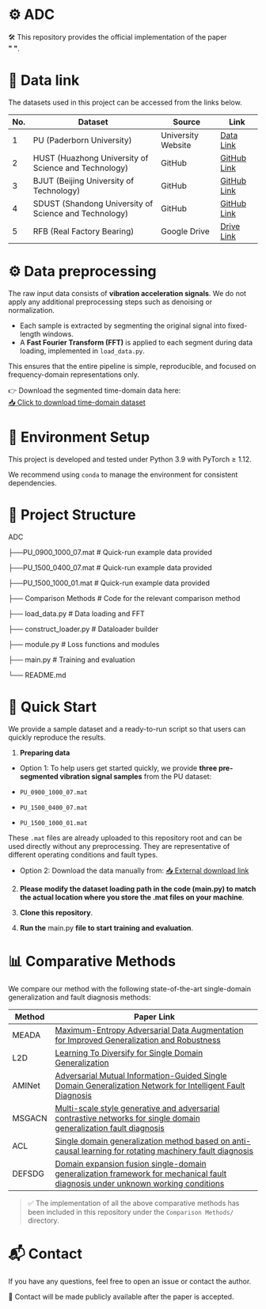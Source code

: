 # ⚙️ ADC
🛠️ This repository provides the official implementation of the paper  
**"                                                                      "**.

# 🔗 Data link
The datasets used in this project can be accessed from the links below.
 
| No. | Dataset | Source | Link |
|-----|---------|--------|------|
| 1   | PU (Paderborn University)            | University Website | [Data Link](https://mb.uni-paderborn.de/en/kat/research/kat-datacenter/bearing-datacenter/data-sets-and-download) |
| 2   | HUST (Huazhong University of Science and Technology) | GitHub | [GitHub Link](https://github.com/CHAOZHAO-1/HUSTbearing-dataset) |
| 3   | BJUT (Beijing University of Technology) | GitHub | [GitHub Link](https://github.com/Liudd-BJUT/WT-planetary-gearbox-dataset/tree/master) |
| 4   | SDUST (Shandong University of Science and Technology) | GitHub | [GitHub Link]( https://github.com/JRWang-SDUST/SDUST-Dataset.git) |
| 5   | RFB (Real Factory Bearing)          | Google Drive | [Drive Link](https://drive.google.com/drive/folders/1DHthZwWF6UCn5ukUCBAqJUe1uBwbxXX8?usp=share_link) |
# ⚙️ Data preprocessing
The raw input data consists of **vibration acceleration signals**. We do not apply any additional preprocessing steps such as denoising or normalization. 

- Each sample is extracted by segmenting the original signal into fixed-length windows.
- A **Fast Fourier Transform (FFT)** is applied to each segment during data loading, implemented in `load_data.py`.

This ensures that the entire pipeline is simple, reproducible, and focused on frequency-domain representations only.

👉 Download the segmented time-domain data here:  
[📥 Click to download time-domain dataset](https://drive.google.com/drive/folders/1Ok5xu_rYZKq47lokK3_Oad4XsGGixOSc?usp=drive_link)
# 🧪 Environment Setup
This project is developed and tested under Python 3.9 with PyTorch ≥ 1.12.

We recommend using `conda` to manage the environment for consistent dependencies.

# 📁 Project Structure
 ADC

├──PU_0900_1000_07.mat # Quick-run example data provided

├──PU_1500_0400_07.mat # Quick-run example data provided

├──PU_1500_1000_01.mat  # Quick-run example data provided

├── Comparison Methods # Code for the relevant comparison method

├── load_data.py # Data loading and FFT

├── construct_loader.py # Dataloader builder

├── module.py # Loss functions and modules

├── main.py # Training and evaluation

└── README.md
# 🚀 Quick Start

We provide a sample dataset and a ready-to-run script so that users can quickly reproduce the results.

1. **Preparing data**
- Option 1: To help users get started quickly, we provide **three pre-segmented vibration signal samples** from the PU dataset:

- `PU_0900_1000_07.mat`
- `PU_1500_0400_07.mat`
- `PU_1500_1000_01.mat`

These `.mat` files are already uploaded to this repository root and can be used directly without any preprocessing. They are representative of different operating conditions and fault types.
- Option 2: Download the data manually from: [📥 External download link](https://drive.google.com/drive/folders/1Ok5xu_rYZKq47lokK3_Oad4XsGGixOSc?usp=drive_link)

2. **Please modify the dataset loading path in the code (main.py) to match the actual location where you store the .mat files on your machine**.

3. **Clone this repository**.
   
4. **Run the** main.py **file to start training and evaluation**.


# 📊 Comparative Methods

We compare our method with the following state-of-the-art single-domain generalization and fault diagnosis methods:

| Method   | Paper Link |
|----------|------------|
| MEADA    | [Maximum-Entropy Adversarial Data Augmentation for Improved Generalization and Robustness](https://proceedings.neurips.cc/paper/2020/hash/a5bfc9e07964f8dddeb95fc584cd965d-Abstract.html) |
| L2D      | [Learning To Diversify for Single Domain Generalization](https://openaccess.thecvf.com/content/ICCV2021/html/Wang_Learning_To_Diversify_for_Single_Domain_Generalization_ICCV_2021_paper.html)|
| AMINet   | [Adversarial Mutual Information-Guided Single Domain Generalization Network for Intelligent Fault Diagnosis](https://ieeexplore.ieee.org/abstract/document/9774938) |
| MSGACN   | [Multi-scale style generative and adversarial contrastive networks for single domain generalization fault diagnosis](https://www.sciencedirect.com/science/article/pii/S0951832023007937) |
| ACL      | [Single domain generalization method based on anti-causal learning for rotating machinery fault diagnosis](https://www.sciencedirect.com/science/article/pii/S0951832024003247) |
| DEFSDG   | [Domain expansion fusion single-domain generalization framework for mechanical fault diagnosis under unknown working conditions](https://www.sciencedirect.com/science/article/pii/S0952197624015380) |

> ✅ The implementation of all the above comparative methods has been included in this repository under the `Comparison Methods/` directory.


# 📬 Contact

If you have any questions, feel free to open an issue or contact the author.

📮 Contact will be made publicly available after the paper is accepted.
